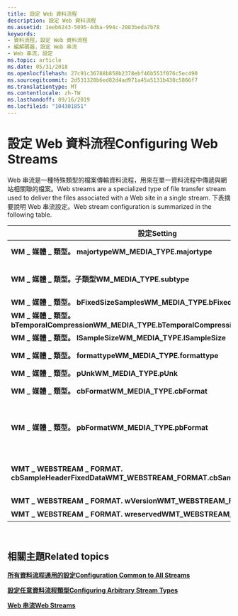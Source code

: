 ```yaml
---
title: 設定 Web 資料流程
description: 設定 Web 資料流程
ms.assetid: 1eeb6243-5095-4dba-994c-2083beda7b78
keywords:
- 資料流程，設定 Web 資料流程
- 編解碼器，設定 Web 串流
- Web 串流，設定
ms.topic: article
ms.date: 05/31/2018
ms.openlocfilehash: 27c91c36788b858b2378ebf46b553f076c5ec490
ms.sourcegitcommit: 2d531328b6ed82d4ad971a45a5131b430c5866f7
ms.translationtype: MT
ms.contentlocale: zh-TW
ms.lasthandoff: 09/16/2019
ms.locfileid: "104301851"
---
```

# <a name="configuring-web-streams"></a><span data-ttu-id="64d72-106">設定 Web 資料流程</span><span class="sxs-lookup"><span data-stu-id="64d72-106">Configuring Web Streams</span></span>

<span data-ttu-id="64d72-107">Web 串流是一種特殊類型的檔案傳輸資料流程，用來在單一資料流程中傳遞與網站相關聯的檔案。</span><span class="sxs-lookup"><span data-stu-id="64d72-107">Web streams are a specialized type of file transfer stream used to deliver the files associated with a Web site in a single stream.</span></span> <span data-ttu-id="64d72-108">下表摘要說明 Web 串流設定。</span><span class="sxs-lookup"><span data-stu-id="64d72-108">Web stream configuration is summarized in the following table.</span></span>



| <span data-ttu-id="64d72-109">設定</span><span class="sxs-lookup"><span data-stu-id="64d72-109">Setting</span></span>                                            | <span data-ttu-id="64d72-110">Description</span><span class="sxs-lookup"><span data-stu-id="64d72-110">Description</span></span>                                                                       |
|----------------------------------------------------|-----------------------------------------------------------------------------------|
| <span data-ttu-id="64d72-111">**WM \_ 媒體 \_ 類型。 majortype**</span><span class="sxs-lookup"><span data-stu-id="64d72-111">**WM\_MEDIA\_TYPE.majortype**</span></span>                      | <span data-ttu-id="64d72-112">設定為 WMMEDIATYPE \_ FileTransfer。</span><span class="sxs-lookup"><span data-stu-id="64d72-112">Set to WMMEDIATYPE\_FileTransfer.</span></span>                                                 |
| <span data-ttu-id="64d72-113">**WM \_ 媒體 \_ 類型。子類型**</span><span class="sxs-lookup"><span data-stu-id="64d72-113">**WM\_MEDIA\_TYPE.subtype**</span></span>                        | <span data-ttu-id="64d72-114">設定為 WMMEDIASUBTYPE \_ WebStream。</span><span class="sxs-lookup"><span data-stu-id="64d72-114">Set to WMMEDIASUBTYPE\_WebStream.</span></span>                                                 |
| <span data-ttu-id="64d72-115">**WM \_ 媒體 \_ 類型。 bFixedSizeSamples**</span><span class="sxs-lookup"><span data-stu-id="64d72-115">**WM\_MEDIA\_TYPE.bFixedSizeSamples**</span></span>              | <span data-ttu-id="64d72-116">設定為 False。</span><span class="sxs-lookup"><span data-stu-id="64d72-116">Set to False.</span></span>                                                                     |
| <span data-ttu-id="64d72-117">**WM \_ 媒體 \_ 類型。 bTemporalCompression**</span><span class="sxs-lookup"><span data-stu-id="64d72-117">**WM\_MEDIA\_TYPE.bTemporalCompression**</span></span>           | <span data-ttu-id="64d72-118">設定為 [True]。</span><span class="sxs-lookup"><span data-stu-id="64d72-118">Set to True.</span></span>                                                                      |
| <span data-ttu-id="64d72-119">**WM \_ 媒體 \_ 類型。 lSampleSize**</span><span class="sxs-lookup"><span data-stu-id="64d72-119">**WM\_MEDIA\_TYPE.lSampleSize**</span></span>                    | <span data-ttu-id="64d72-120">設定為0。</span><span class="sxs-lookup"><span data-stu-id="64d72-120">Set to 0.</span></span>                                                                         |
| <span data-ttu-id="64d72-121">**WM \_ 媒體 \_ 類型。 formattype**</span><span class="sxs-lookup"><span data-stu-id="64d72-121">**WM\_MEDIA\_TYPE.formattype**</span></span>                     | <span data-ttu-id="64d72-122">設定為 WMFORMAT \_ WebStream。</span><span class="sxs-lookup"><span data-stu-id="64d72-122">Set to WMFORMAT\_WebStream.</span></span>                                                       |
| <span data-ttu-id="64d72-123">**WM \_ 媒體 \_ 類型。 pUnk**</span><span class="sxs-lookup"><span data-stu-id="64d72-123">**WM\_MEDIA\_TYPE.pUnk**</span></span>                           | <span data-ttu-id="64d72-124">設定為 **Null**。</span><span class="sxs-lookup"><span data-stu-id="64d72-124">Set to **NULL**.</span></span>                                                                  |
| <span data-ttu-id="64d72-125">**WM \_ 媒體 \_ 類型。 cbFormat**</span><span class="sxs-lookup"><span data-stu-id="64d72-125">**WM\_MEDIA\_TYPE.cbFormat**</span></span>                       | <span data-ttu-id="64d72-126">設定為 `sizeof(WMT_WEBSTREAM_FORMAT)`。</span><span class="sxs-lookup"><span data-stu-id="64d72-126">Set to `sizeof(WMT_WEBSTREAM_FORMAT)`.</span></span>                                            |
| <span data-ttu-id="64d72-127">**WM \_ 媒體 \_ 類型。 pbFormat**</span><span class="sxs-lookup"><span data-stu-id="64d72-127">**WM\_MEDIA\_TYPE.pbFormat**</span></span>                       | <span data-ttu-id="64d72-128">設定為正確設定的 **WMT \_ WEBSTREAM \_ 格式** 結構位址。</span><span class="sxs-lookup"><span data-stu-id="64d72-128">Set to the address of a properly configured **WMT\_WEBSTREAM\_FORMAT** structure.</span></span> |
| <span data-ttu-id="64d72-129">**WMT \_ WEBSTREAM \_ FORMAT. cbSampleHeaderFixedData**</span><span class="sxs-lookup"><span data-stu-id="64d72-129">**WMT\_WEBSTREAM\_FORMAT.cbSampleHeaderFixedData**</span></span> | <span data-ttu-id="64d72-130">設定為 `sizeof(WMT_WEBSTREAM_SAMPLE_HEADER)`。</span><span class="sxs-lookup"><span data-stu-id="64d72-130">Set to `sizeof(WMT_WEBSTREAM_SAMPLE_HEADER)`.</span></span>                                     |
| <span data-ttu-id="64d72-131">**WMT \_ WEBSTREAM \_ FORMAT. wVersion**</span><span class="sxs-lookup"><span data-stu-id="64d72-131">**WMT\_WEBSTREAM\_FORMAT.wVersion**</span></span>                | <span data-ttu-id="64d72-132">設定為 1。</span><span class="sxs-lookup"><span data-stu-id="64d72-132">Set to 1.</span></span>                                                                         |
| <span data-ttu-id="64d72-133">**WMT \_ WEBSTREAM \_ FORMAT. wreserved**</span><span class="sxs-lookup"><span data-stu-id="64d72-133">**WMT\_WEBSTREAM\_FORMAT.wreserved**</span></span>               | <span data-ttu-id="64d72-134">設定為0。</span><span class="sxs-lookup"><span data-stu-id="64d72-134">Set to 0.</span></span>                                                                         |



 

## <a name="related-topics"></a><span data-ttu-id="64d72-135">相關主題</span><span class="sxs-lookup"><span data-stu-id="64d72-135">Related topics</span></span>

<dl> <dt>

[<span data-ttu-id="64d72-136">**所有資料流程通用的設定**</span><span class="sxs-lookup"><span data-stu-id="64d72-136">**Configuration Common to All Streams**</span></span>](configuration-common-to-all-streams.md)
</dt> <dt>

[<span data-ttu-id="64d72-137">**設定任意資料流程類型**</span><span class="sxs-lookup"><span data-stu-id="64d72-137">**Configuring Arbitrary Stream Types**</span></span>](configuring-arbitrary-stream-types.md)
</dt> <dt>

[<span data-ttu-id="64d72-138">**Web 串流**</span><span class="sxs-lookup"><span data-stu-id="64d72-138">**Web Streams**</span></span>](web-streams.md)
</dt> </dl>

 

 




